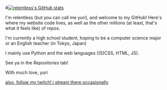 #[![relentless's GitHub stats](https://github-readme-stats.vercel.app/api?username=kanseiyume&count_private=true&show_icons=true&theme=tokyonight&border_radius=10)](https://github.com/anuraghazra/github-readme-stats)

I'm relentless (but you can call me yuri), and welcome to my GitHub! Here's where my website code lives, as well as the other millions (at least, that's what it feels like) of repos.

I'm currently a high school student, hoping to be a computer science major or an English teacher (in Tokyo, Japan)

I mainly use Python and the web languages ((S)CSS, HTML, JS).

See ya in the _Repositories_ tab!

With much love,
yuri

[also, follow my twitch! i stream there occasionally](https://twitch.tv/relentlessval)
